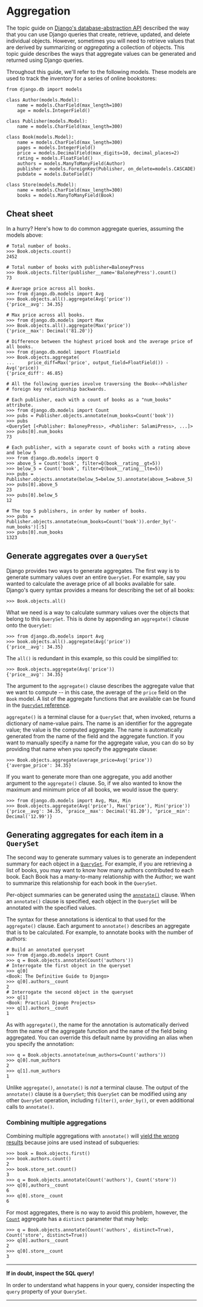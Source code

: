 # Aggregation

The topic guide on [Django's database-abstraction API](https://github.com/AndrewSRea/My_Learning_Port_II/tree/main/Django/Django_Docs/Models_and_Databases/Making_Queries#making-queries) described the way that you can use Django queries that create, retrieve, updated, and delete individual objects. However, sometimes you will need to retrieve values that are derived by summarizing or *aggregating* a collection of objects. This topic guide describes the ways that aggregate values can be generated and returned using Django queries.

Throughout this guide, we'll refer to the following models. These models are used to track the inventory for a series of online bookstores:
```
from django.db import models

class Author(models.Model):
    name = models.CharField(max_length=100)
    age = models.IntegerField()

class Publisher(models.Model):
    name = models.CharField(max_length=300)

class Book(models.Model):
    name = models.CharField(max_length=300)
    pages = models.IntegerField()
    price = models.DecimalField(max_digits=10, decimal_places=2)
    rating = models.FloatField()
    authors = models.ManyToManyField(Author)
    publisher = models.ForeignKey(Publisher, on_delete=models.CASCADE)
    pubdate = models.DateField()

class Store(models.Model):
    name = models.CharField(max_length=300)
    books = models.ManyToManyField(Book)
```

## Cheat sheet

In a hurry? Here's how to do common aggregate queries, assuming the models above:
```
# Total number of books.
>>> Book.objects.count()
2452

# Total number of books with publisher=BaloneyPress
>>> Book.objects.filter(publisher__name='BaloneyPress').count()
73

# Average price across all books.
>>> from django.db.models import Avg
>>> Book.objects.all().aggregate(Avg('price'))
{'price__avg': 34.35}

# Max price across all books.
>>> from django.db.models import Max
>>> Book.objects.all().aggregate(Max('price'))
{'price__max': Decimal('81.20')}

# Difference between the highest priced book and the average price of all books.
>>> from django.db.model import FloatField
>>> Book.objects.aggregate(
...     price_diff=Max('price', output_field=FloatField()) - Avg('price))
{'price_diff': 46.85}

# All the following queries involve traversing the Book<->Publisher
# foreign key relationship backwards.

# Each publisher, each with a count of books as a "num_books" attribute.
>>> from django.db.models import Count
>>> pubs = Publisher.objects.annotate(num_books=Count('book'))
>>> pubs
<QuerySet [<Publisher: BaloneyPress>, <Publisher: SalamiPress>, ...]>
>>> pubs[0].num_books
73

# Each publisher, with a separate count of books with a rating above and below 5
>>> from django.db.models import Q
>>> above_5 = Count('book', filter=Q(book__rating__gt=5))
>>> below_5 = Count('book', filter=Q(book__rating__lte=5))
>>> pubs = Publisher.objects.annotate(below_5=below_5).annotate(above_5=above_5)
>>> pubs[0].above_5
23
>>> pubs[0].below_5
12

# The top 5 publishers, in order by number of books.
>>> pubs = Publisher.objects.annotate(num_books=Count('book')).order_by('-num_books')[:5]
>>> pubs[0].num_books
1323
```

## Generate aggregates over a `QuerySet`

Django provides two ways to generate aggregates. The first way is to generate summary values over an entire `QuerySet`. For example, say you wanted to calculate the average price of all books available for sale. Django's query syntax provides a means for describing the set of all books:
```
>>> Book.objects.all()
```
What we need is a way to calculate summary values over the objects that belong to this `QuerySet`. This is done by appending an `aggregate()` clause onto the `QuerySet`:
```
>>> from django.db.models import Avg
>>> book.objects.all().aggregate(Avg('price'))
{'price__avg': 34.35}
```
The `all()` is redundant in this example, so this could be simplified to:
```
>>> Book.objects.aggregate(Avg('price'))
{'price__avg': 34.35}
```
The argument to the `aggregate()` clause describes the aggregate value that we want to compute -- in this case, the average of the `price` field on the `Book` model. A list of the aggregate functions that are available can be found in the [`QuerySet` reference](https://docs.djangoproject.com/en/4.0/ref/models/querysets/#aggregation-functions).

`aggregate()` is a terminal clause for a `QuerySet` that, when invoked, returns a dictionary of name-value pairs. The name is an identifier for the aggregate value; the value is the computed aggregate. The name is automatically generated from the name of the field and the aggregate function. If you want to manually specify a name for the aggregate value, you can do so by providing that name when you specify the aggregate clause:
```
>>> Book.objects.aggregate(average_price=Avg('price'))
{'avergae_price': 34.35}
```
If you want to generate more than one aggregate, you add another argument to the `aggregate()` clause. So, if we also wanted to know the maximum and minimum price of all books, we would issue the query:
```
>>> from django.db.models import Avg, Max, Min
>>> Book.objects.aggregate(Avg('price'), Max('price'), Min('price'))
{'price__avg': 34.35, 'praice__max': Decimal('81.20'), 'price__min': Decimal('12.99')}
```

## Generating aggregates for each item in a `QuerySet`

The second way to generate summary values is to generate an independent summary for each object in a [`QuerySet`](https://docs.djangoproject.com/en/4.0/ref/models/querysets/#django.db.models.query.QuerySet). For example, if you are retrieving a list of books, you may want to know how many authors contributed to each book. Each Book has a many-to-many relationship with the Author; we want to summarize this relationship for each book in the `QuerySet`.

Per-object summaries can be generated using the [`annotate()`](https://docs.djangoproject.com/en/4.0/ref/models/querysets/#django.db.models.query.QuerySet.annotate) clause. When an `annotate()` clause is specified, each object in the `QuerySet` will be annotated with the specified values.

The syntax for these annotations is identical to that used for the `aggregate()` clause. Each argument to `annotate()` describes an aggregate that is to be calculated. For example, to annotate books with the number of authors:
```
# Build an annotated queryset
>>> from django.db.models import Count
>>> q = Book.objects.annotate(Count('authors'))
# Interrogate the first object in the queryset
>>> q[0]
<Book: The Definitive Guide to Django>
>>> q[0].authors__count
2
# Interrogate the second object in the queryset
>>> q[1]
<Book: Practical Django Projects>
>>> q[1].authors__count
1
```
As with `aggregate()`, the name for the annotation is automatically derived from the name of the aggregate function and the name of the field being aggregated. You can override this default name by providing an alias when you specify the annotation:
```
>>> q = Book.objects.annotate(num_authors=Count('authors'))
>>> q[0].num_authors
2
>>> q[1].num_authors
1
```
Unlike `aggregate()`, `annotate()` is *not* a terminal clause. The output of the `annotate()` clause is a `QuerySet`; this `QuerySet` can be modified using any other `QuerySet` operation, including `filter()`, `order_by()`, or even additional calls to `annotate()`.

### Combining multiple aggregations

Combining multiple aggregations with `annotate()` will [yield the wrong results]() because joins are used instead of subqueries:
```
>>> book = Book.objects.first()
>>> book.authors.count()
2
>>> book.store_set.count()
3
>>> q = Book.objects.annotate(Count('authors'), Count('store'))
>>> q[0],authors__count
6
>>> q[0].store__count
6
```
For most aggregates, there is no way to avoid this problem, however, the [`Count`]() aggregate has a `distinct` parameter that may help:
```
>>> q = Book.objects.annotate(Count('authors', distinct=True), Count('store', distinct=True))
>>> q[0].authors__count
2
>>> q[0].store__count
3
```

<hr>

**If in doubt, inspect the SQL query!**

In order to understand what happens in your query, consider inspecting the `query` property of your `QuerySet`.

<hr>